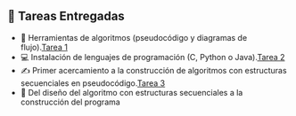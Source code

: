 ## 📘 **Tareas Entregadas**

- 🧮 Herramientas de algoritmos (pseudocódigo y diagramas de flujo).[Tarea 1](Naranjo_Pilar.Informe1.pdf)
- 💻 Instalación de lenguajes de programación (C, Python o Java).[Tarea 2](Naranjo.Pilar_FundamentosdeAlgoritmosyProgramas.pdf)
- ✍️ Primer acercamiento a la construcción de algoritmos con estructuras secuenciales
  en pseudocódigo.[Tarea 3](NARANJO_QUIZHPE_PILAR_VALENTINA_PL1.psc.pdf)
- 🔧 Del diseño del algoritmo con estructuras secuenciales a la construcción del programa  

